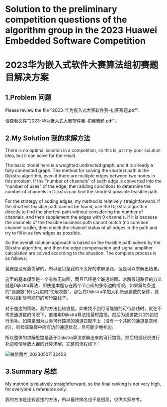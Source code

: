 # Solution to the preliminary competition questions of the algorithm group in the 2023 Huawei Embedded Software Competition
# 2023华为嵌入式软件大赛算法组初赛题目解决方案

## 1.Problem 问题
Please review the file "2023-华为嵌入式大赛软件赛-初赛赛题.pdf".

请查看文件"2023-华为嵌入式大赛软件赛-初赛赛题.pdf"。

## 2.My Solution 我的求解方法
There is no optimal solution in a competition, so this is just my poor solution idea, but it can solve for the result.

The basic model here is a weighted undirected graph, and it is already a fully connected graph. The method for solving the shortest path is the Dijkstra algorithm, even if there are multiple edges between two nodes in this problem. If the "number of channels" of each edge is converted into the "number of uses" of the edge, then adding conditions to determine the number of channels in Dijkstra can find the shortest possible feasible path.

For the strategy of adding edges, my method is relatively straightforward. If the shortest feasible path cannot be found, use the Dijkstra algorithm directly to find the shortest path without considering the number of channels, and then supplement the edges with 0 channels. If it is because the channels of the feasible business path cannot match (no common channel is idle), then check the channel status of all edges in the path and try to fill in as few edges as possible.

So the overall solution approach is based on the feasible path solved by the Dijkstra algorithm, and then the edge compensation and signal amplifier calculation are solved according to the situation. The complete process is as follows:

竞赛是没有最优解的，所以这只是我的不太好的求解思路，但是可以求解出结果。

这里的基本模型是一个有权无向图，而且已经是全联通的图。求解最短路径的方法就是Dijkstra算法，即使是本题存在两个节点间的多条边的情况。如果将每条边的“通道数”转化为边的“使用次数”，那么在Dijkstra中加入判断通道数的条件，就可以找到尽可能短的可行路线了。

对于加边的策略，我的方法比较直接。如果找不到尽可能短的可行路线时，就在不考虑通道数的情况下，直接用Dijkstra算法找最短路径，然后为通道数为0的边进行添补。如果是因为业务可行路径的通道匹配不上（没有一个共同的通道是空闲的），则检查路径中所有边的通道状况，尽可能少地补边。

所以整体的求解思路是基于Dijkstra算法求解出来的可行路径，然后根据状况进行补边和信号放大器的计算求解。完整的流程如下：

![微信图片_20230507132403](https://user-images.githubusercontent.com/59759272/236659376-5bee1278-4c56-4d95-9317-25b72de61b42.png)

## 3.Summary 总结
My method is relatively straightforward, so the final ranking is not very high, for everyone's reference only.

我的方法是比较直接的方法，所以最终排名也不是很高，仅供大家参考。
